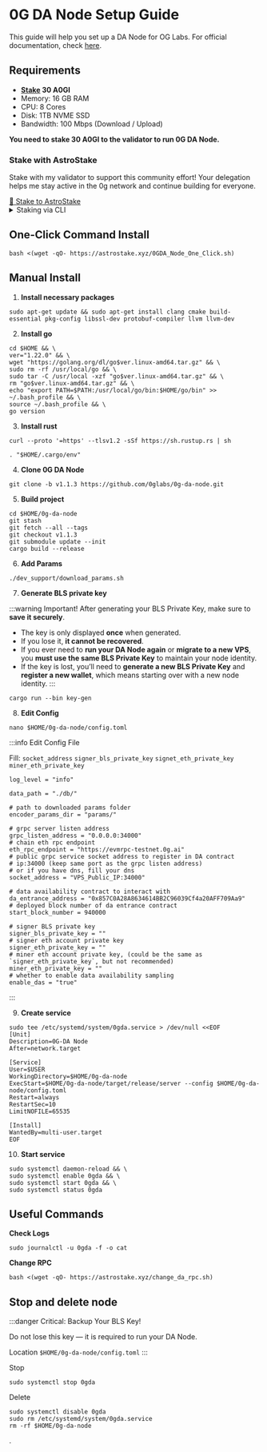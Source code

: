 # 0G DA Node Setup Guide

This guide will help you set up a DA Node for OG Labs.
For official documentation, check [here](https://docs.0g.ai/run-a-node/da-node).

## Requirements

- **[Stake](https://0g.exploreme.pro/validators/0gvaloper1aax7fz4d904m0ul3e9v3lfq7cdzzw3ka8qk3mr?action=Delegate) 30 A0GI**
- Memory: 16 GB RAM
- CPU: 8 Cores
- Disk: 1TB NVME SSD
- Bandwidth: 100 Mbps (Download / Upload)

**You need to stake 30 A0GI to the validator to run 0G DA Node.**
<div class="highlight">

### Stake with AstroStake

Stake with my validator to support this community effort!
Your delegation helps me stay active in the 0g network and continue building for everyone.

<a class="button" href="https://0g.exploreme.pro/validators/0gvaloper1aax7fz4d904m0ul3e9v3lfq7cdzzw3ka8qk3mr?action=Delegate" target="_blank">
  🚀 Stake to AstroStake
</a>
</div>

<div class="custom-collapse">
<details>
  <summary>Staking via CLI</summary>

<div class="collapse-content">

**1. Download 0g binary**
```
cd $HOME
git clone https://github.com/0glabs/0g-chain.git
cd 0g-chain
git checkout v0.5.3
git submodule update --init
make install
0gchaind version
```

**2. Set-up Wallet**

Change `WalletName` to your real wallet name
:::tabs
== Create Wallet
To create a new wallet, use the following command. Don’t forget to save the mnemonic
```
0gchaind keys add WalletName
```
== Restore Wallet
To restore existing wallet, use the following command
```
0gchaind keys add WalletName --recover
```
== Restore Wallet (EVM)
If you use metamask or EVM, use this command to restore your wallet

```
0gchaind keys add WalletName --eth --recover
```
:::

**3. Stake**

change `WalletName` to your real wallet name

and you can change `--node https://evmrpc-testnet.0g.ai` to your favorite RPC
```
0gchaind tx staking delegate "0gvaloper1aax7fz4d904m0ul3e9v3lfq7cdzzw3ka8qk3mr" 30000000ua0gi --from "WalletName" --chain-id zgtendermint_16600-2 --gas-adjustment 1.5 --gas auto --gas-prices 0.00252ua0gi  --node https://evmrpc-testnet.0g.ai -y
```
</div>
</details>
</div>

## One-Click Command Install
```
bash <(wget -qO- https://astrostake.xyz/0GDA_Node_One_Click.sh)
```

## Manual Install

1. **Install necessary packages**
```
sudo apt-get update && sudo apt-get install clang cmake build-essential pkg-config libssl-dev protobuf-compiler llvm llvm-dev
```
2. **Install go**
```
cd $HOME && \
ver="1.22.0" && \
wget "https://golang.org/dl/go$ver.linux-amd64.tar.gz" && \
sudo rm -rf /usr/local/go && \
sudo tar -C /usr/local -xzf "go$ver.linux-amd64.tar.gz" && \
rm "go$ver.linux-amd64.tar.gz" && \
echo "export PATH=$PATH:/usr/local/go/bin:$HOME/go/bin" >> ~/.bash_profile && \
source ~/.bash_profile && \
go version
```
3. **Install rust**
```
curl --proto '=https' --tlsv1.2 -sSf https://sh.rustup.rs | sh
```
```
. "$HOME/.cargo/env"
```
4. **Clone 0G DA Node**
```
git clone -b v1.1.3 https://github.com/0glabs/0g-da-node.git
```
5. **Build project**
```
cd $HOME/0g-da-node
git stash
git fetch --all --tags
git checkout v1.1.3
git submodule update --init
cargo build --release
```
6. **Add Params**
```
./dev_support/download_params.sh
```
7. **Generate BLS private key**

:::warning Important!
After generating your BLS Private Key, make sure to **save it securely**.

- The key is only displayed **once** when generated.
- If you lose it, **it cannot be recovered**.
- If you ever need to **run your DA Node again** or **migrate to a new VPS**, you **must use the same BLS Private Key** to maintain your node identity.
- If the key is lost, you’ll need to **generate a new BLS Private Key** and **register a new wallet**, which means starting over with a new node identity.
:::
```
cargo run --bin key-gen
```
8. **Edit Config**
```
nano $HOME/0g-da-node/config.toml
```
:::info Edit Config File

Fill: `socket_address` `signer_bls_private_key` `signet_eth_private_key` `miner_eth_private_key`

```
log_level = "info"

data_path = "./db/"

# path to downloaded params folder
encoder_params_dir = "params/"

# grpc server listen address
grpc_listen_address = "0.0.0.0:34000"
# chain eth rpc endpoint
eth_rpc_endpoint = "https://evmrpc-testnet.0g.ai"
# public grpc service socket address to register in DA contract
# ip:34000 (keep same port as the grpc listen address)
# or if you have dns, fill your dns
socket_address = "VPS_Public_IP:34000"

# data availability contract to interact with
da_entrance_address = "0x857C0A28A8634614BB2C96039Cf4a20AFF709Aa9"
# deployed block number of da entrance contract
start_block_number = 940000

# signer BLS private key
signer_bls_private_key = ""
# signer eth account private key
signer_eth_private_key = ""
# miner eth account private key, (could be the same as `signer_eth_private_key`, but not recommended)
miner_eth_private_key = ""
# whether to enable data availability sampling
enable_das = "true"
```
:::

9. **Create service**
```
sudo tee /etc/systemd/system/0gda.service > /dev/null <<EOF
[Unit]
Description=0G-DA Node
After=network.target

[Service]
User=$USER
WorkingDirectory=$HOME/0g-da-node
ExecStart=$HOME/0g-da-node/target/release/server --config $HOME/0g-da-node/config.toml
Restart=always
RestartSec=10
LimitNOFILE=65535

[Install]
WantedBy=multi-user.target
EOF
```
10. **Start service**
```
sudo systemctl daemon-reload && \
sudo systemctl enable 0gda && \
sudo systemctl start 0gda && \
sudo systemctl status 0gda
```
## Useful Commands

**Check Logs**
```
sudo journalctl -u 0gda -f -o cat
```
**Change RPC**
```
bash <(wget -qO- https://astrostake.xyz/change_da_rpc.sh)
```

## Stop and delete node

:::danger Critical: Backup Your BLS Key!

Do not lose this key — it is required to run your DA Node.

Location `$HOME/0g-da-node/config.toml`
:::

Stop
```
sudo systemctl stop 0gda
```

Delete
```
sudo systemctl disable 0gda
sudo rm /etc/systemd/system/0gda.service
rm -rf $HOME/0g-da-node
```

.
